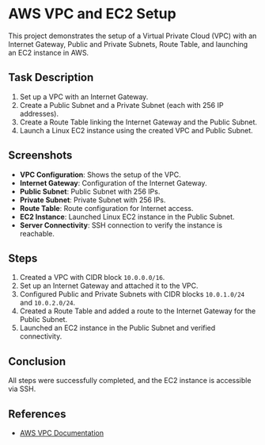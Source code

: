 # AWS VPC and EC2 Setup

This project demonstrates the setup of a Virtual Private Cloud (VPC) with an Internet Gateway, Public and Private Subnets, Route Table, and launching an EC2 instance in AWS.

## Task Description
1. Set up a VPC with an Internet Gateway.
2. Create a Public Subnet and a Private Subnet (each with 256 IP addresses).
3. Create a Route Table linking the Internet Gateway and the Public Subnet.
4. Launch a Linux EC2 instance using the created VPC and Public Subnet.

## Screenshots
- **VPC Configuration**: Shows the setup of the VPC.
- **Internet Gateway**: Configuration of the Internet Gateway.
- **Public Subnet**: Public Subnet with 256 IPs.
- **Private Subnet**: Private Subnet with 256 IPs.
- **Route Table**: Route configuration for Internet access.
- **EC2 Instance**: Launched Linux EC2 instance in the Public Subnet.
- **Server Connectivity**: SSH connection to verify the instance is reachable.

## Steps
1. Created a VPC with CIDR block `10.0.0.0/16`.
2. Set up an Internet Gateway and attached it to the VPC.
3. Configured Public and Private Subnets with CIDR blocks `10.0.1.0/24` and `10.0.2.0/24`.
4. Created a Route Table and added a route to the Internet Gateway for the Public Subnet.
5. Launched an EC2 instance in the Public Subnet and verified connectivity.

## Conclusion
All steps were successfully completed, and the EC2 instance is accessible via SSH.

## References
- [AWS VPC Documentation](https://docs.aws.amazon.com/vpc/index.html)
